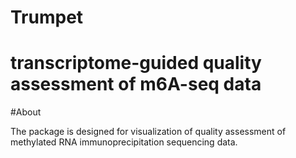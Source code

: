 # Trumpet
**transcriptome-guided quality assessment of m6A-seq data**
=======

#About

The package is designed for visualization of quality assessment of methylated RNA immunoprecipitation sequencing data.

